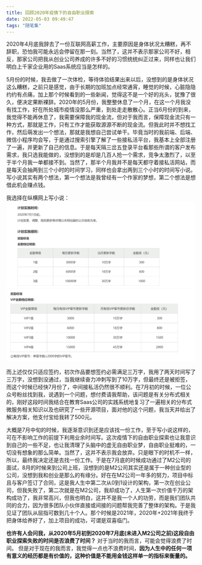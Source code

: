 ```yaml
---
title: 回顾2020年疫情下的自由职业探索
date: 2022-05-03 09:49:47
tags: "随笔集"
---
```


2020年4月底我辞去了一份互联网高薪工作，主要原因是身体状况太糟糕，再不辞职，恐怕我可能永远会停留在那一刻。当然了，这并不表示那家公司不好，相反，那家公司把我从创业公司养成的许多不好的习惯统统纠正过来，同样也让我们明白上千家企业用的Saas系统应当是怎样的。
<!--more-->
5月份的时候，我去做了一次体检，等待体验结果出来以后，没想到的是身体状况这么糟糕，之前只是感觉，由于长期的加班加点经常通宵，睡觉的时候，心脏隐隐约约有点痛，加上那个时候看到的一些新闻，觉得这不是一个好的兆头，犹豫了很久，便决定果断裸辞。2020年的5月份，我整整休息了一个月，在这一个月我没有找工作，好在所处城市疫情没那么严重，到处走走散散心。正当6月份的到来，我觉得不能再休息了，我需要保障我的现金流，但对于我而言，保障现金流只有一种方式，那就是工作，只有工作才能获取源源不断的现金流。但我此时并不想找工作，然后萌发出一个想法，那就是我想自己尝试单干。毕竟当时的我前端、后端、微信小程序均会写，于是通过搜索引擎了解了一些接私活平台，我基本上全部注册了一遍，并更新了自己的信息。于是每天隔三岔五登录平台看那些所谓的客户发布需求，我只选我能做的，没想到的是却是几百人抢一个需求，竞争太激烈了，以至于半个月我一单都接不到。当然了，那半个月我并不是每天都守着接私活网站，而是每天会抽两到三个小时的时间学习，同样也会拿出两到三个小时的时间写小说。写小说其实有两个想法，第一个想法是我曾经有一个作家的梦想，第二个想法是想借此机会赚点钱。

我选择在纵横网上写小说：
![图一](回顾2020年疫情下的自由职业探索/01.png)
![图二](回顾2020年疫情下的自由职业探索/02.png)

而上述仅仅只适应签约，初次作品要想签约必需满足三万字，我用了两天时间写了三万字，没想到没通过，当我继续奋力冲刺写到了10万字，但最终还是被拒签，而这个时候已经快7月份了，中间接私活仍然很不顺利。在7月初的时候，一位公众号粉丝找到我，说遇到一个问题，想付费请我帮助，该问题是有关分布式相关的，刚好这段时间我结合在教育Saas公司的实践系统地复习了一遍相关的分布式微服务相关知识以及也研究了一些开源项目，面对他的这个问题，我当天并给出了解决方案，他支付宝给我转了500元。

大概是7月中旬的时候，我逐渐意识到还是应该找一份工作，至于写小说这样的，可在不影响工作的前提下利用业余时间写。这次疫情下的自由职业探索也让我意识到自己的一些不足，也让我清理了头脑中的虚无自由职业梦，自由职业挺难的，一切没有想象的那么简单。当然了，这并不表示我会放弃。只是眼下的时机不一样，所以，最终我决定还是去找一份工作。于是在7月底的时候成功通过了M2公司的面试，8月的时候来到公司上班，没想到的是M2公司其实还是属于一种创业型的公司，没想到我和创业是那么的有缘分。好在在M2公司一年多的努力，项目中标且与客户签订了合同，这是我人生中第二次从0到1设计的架构，第一次在创业公司，但我失败了，第二次就是在M2公司，我却成功了，人生第一次价值千万的架构成功了，我非常高兴，但我也明白，这并不是我一个人的功劳，而是我们团队共同的合力，因为很多团队小伙伴直接或间接的问题帮我完善了整体的架构。于是我见证了团队从屈指可数到几十个人。那个时候是2021年，2020年+2021年我终于把身体给养好了，加上项目的成功，可谓是双喜临门。

**也许有人会问我，从2020年5月初到2020年7月底(未进入M2公司之前)这段自由职业探索失败的时间是否浪费了时间？**
对于当时的我而言，可能会觉得浪费了时间。
但是对于现在的我而言，我觉得一点也不浪费时间，**因为人生中的任何一项有意义的经历都是有价值的，这种价值是不能用金钱这样单一的指标来衡量的。**



